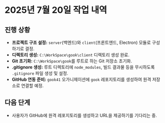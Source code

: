 # 2025년 7월 20일 작업 내역

## 진행 상황
- **프로젝트 구조 설정:** `server`(백엔드)와 `client`(프론트엔드, Electron) 모듈로 구성하기로 결정.
- **디렉토리 생성:** `C:\WorkSpace\gook\client` 디렉토리 생성 완료.
- **Git 초기화:** `C:\WorkSpace\gook`를 루트로 하는 Git 저장소 초기화.
- **.gitignore 생성:** 루트 디렉토리에 `node_modules`, 빌드 결과물 등을 무시하도록 `.gitignore` 파일 생성 및 설정.
- **GitHub 연동 준비:** `gook41` 오가니제이션에 `gook` 레포지토리를 생성하여 원격 저장소로 연결할 예정.

## 다음 단계
- 사용자가 GitHub에 원격 레포지토리를 생성하고 URL을 제공하기를 기다리는 중.